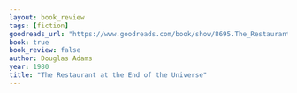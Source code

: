 ```yaml
---
layout: book_review
tags: [fiction]
goodreads_url: "https://www.goodreads.com/book/show/8695.The_Restaurant_at_the_End_of_the_Universe"
book: true
book_review: false
author: Douglas Adams
year: 1980
title: "The Restaurant at the End of the Universe"
---
```

